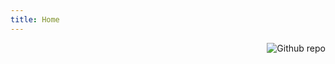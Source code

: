 ```yaml
---
title: Home
---
```


<!--[<img src="https://i.loli.net/2019/05/20/5ce26712d560d41699.png" style="max-width:15%;min-width:40px;float:right;" alt="Github repo" />](https://blog.mygoooosh.com)-->
[<img src="https://i.loli.net/2020/08/29/qJODMbizwA5gxKr.png" style="max-width:150%;min-width:40px;float:right;" alt="Github repo" />](https://blog.mygoooosh.com)